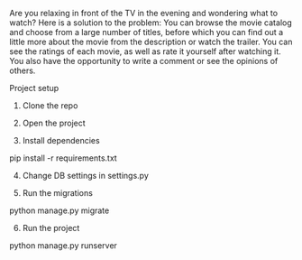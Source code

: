 Are you relaxing in front of the TV in the evening and wondering what to watch?
Here is a solution to the problem:
You can browse the movie catalog and choose from a large number of titles,
before which you can find out a little more about the movie from the description or watch the trailer.
You can see the ratings of each movie, as well as rate it yourself after watching it. 
You also have the opportunity to write a comment or see the opinions of others.


Project setup

1. Clone the repo

2. Open the project

3. Install dependencies

  pip install -r requirements.txt

4. Change DB settings in settings.py

5. Run the migrations

  python manage.py migrate

6. Run the project

  python manage.py runserver
